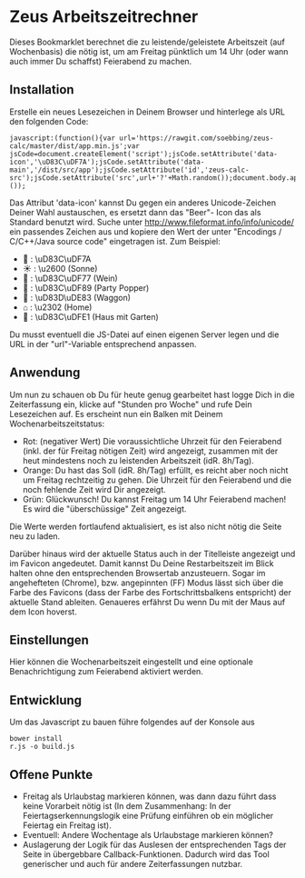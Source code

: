 # Zeus Arbeitszeitrechner

Dieses Bookmarklet berechnet die zu leistende/geleistete Arbeitszeit (auf Wochenbasis) die nötig ist, um am Freitag
pünktlich um 14 Uhr (oder wann auch immer Du schaffst) Feierabend zu machen.

## Installation

Erstelle ein neues Lesezeichen in Deinem Browser und hinterlege als URL den folgenden Code:

    javascript:(function(){var url='https://rawgit.com/soebbing/zeus-calc/master/dist/app.min.js';var jsCode=document.createElement('script');jsCode.setAttribute('data-icon','\uD83C\uDF7A');jsCode.setAttribute('data-main','/dist/src/app');jsCode.setAttribute('id','zeus-calc-src');jsCode.setAttribute('src',url+'?'+Math.random());document.body.appendChild(jsCode);}());

Das Attribut 'data-icon' kannst Du gegen ein anderes Unicode-Zeichen Deiner Wahl austauschen, es ersetzt dann das "Beer"-
Icon das als Standard benutzt wird. Suche unter http://www.fileformat.info/info/unicode/ ein passendes Zeichen aus und kopiere
den Wert der unter "Encodings / C/C++/Java source code" eingetragen ist. Zum Beispiel:

- &#127866; : \uD83C\uDF7A
- &#9728; : \u2600 (Sonne)
- &#x1f377; : \uD83C\uDF77 (Wein)
- &#127881; : \uD83C\uDF89 (Party Popper)
- &#128643; : \uD83D\uDE83 (Waggon)
- &#8962; : \u2302 (Home)
- &#127969; : \uD83C\uDFE1 (Haus mit Garten)

Du musst eventuell die JS-Datei auf einen eigenen Server legen und die URL in der "url"-Variable entsprechend anpassen.

## Anwendung

Um nun zu schauen ob Du für heute genug gearbeitet hast logge Dich in die Zeiterfassung ein, klicke auf "Stunden pro Woche"
und rufe Dein Lesezeichen auf. Es erscheint nun ein Balken mit Deinem Wochenarbeitszeitstatus:

- Rot: (negativer Wert) Die voraussichtliche Uhrzeit für den Feierabend (inkl. der für Freitag nötigen Zeit) wird angezeigt,
zusammen mit der heut mindestens noch zu leistenden Arbeitszeit (idR. 8h/Tag).
- Orange: Du hast das Soll (idR. 8h/Tag) erfüllt, es reicht aber noch nicht um Freitag rechtzeitig zu gehen. Die Uhrzeit für
den Feierabend und die noch fehlende Zeit wird Dir angezeigt.
- Grün: Glückwunsch! Du kannst Freitag um 14 Uhr Feierabend machen! Es wird die "überschüssige" Zeit angezeigt.

Die Werte werden fortlaufend aktualisiert, es ist also nicht nötig die Seite neu zu laden.

Darüber hinaus wird der aktuelle Status auch in der Titelleiste angezeigt und im Favicon angedeutet. Damit kannst Du 
Deine Restarbeitszeit im Blick halten ohne den entsprechenden Browsertab anzusteuern. Sogar im angehefteten (Chrome), bzw. 
angepinnten (FF) Modus lässt sich über die Farbe des Favicons (dass der Farbe des Fortschrittsbalkens entspricht) der 
aktuelle Stand ableiten. Genaueres erfährst Du wenn Du mit der Maus auf dem Icon hoverst.

## Einstellungen

Hier können die Wochenarbeitszeit eingestellt und eine optionale Benachrichtigung zum Feierabend aktiviert werden.

## Entwicklung

Um das Javascript zu bauen führe folgendes auf der Konsole aus

    bower install
    r.js -o build.js

## Offene Punkte

- Freitag als Urlaubstag markieren können, was dann dazu führt dass keine Vorarbeit nötig ist (In dem Zusammenhang:
In der Feiertagserkennungslogik eine Prüfung einführen ob ein möglicher Feiertag ein Freitag ist).
- Eventuell: Andere Wochentage als Urlaubstage markieren können?
- Auslagerung der Logik für das Auslesen der entsprechenden Tags der Seite in übergebbare Callback-Funktionen. Dadurch wird das Tool generischer und auch für andere Zeiterfassungen nutzbar.